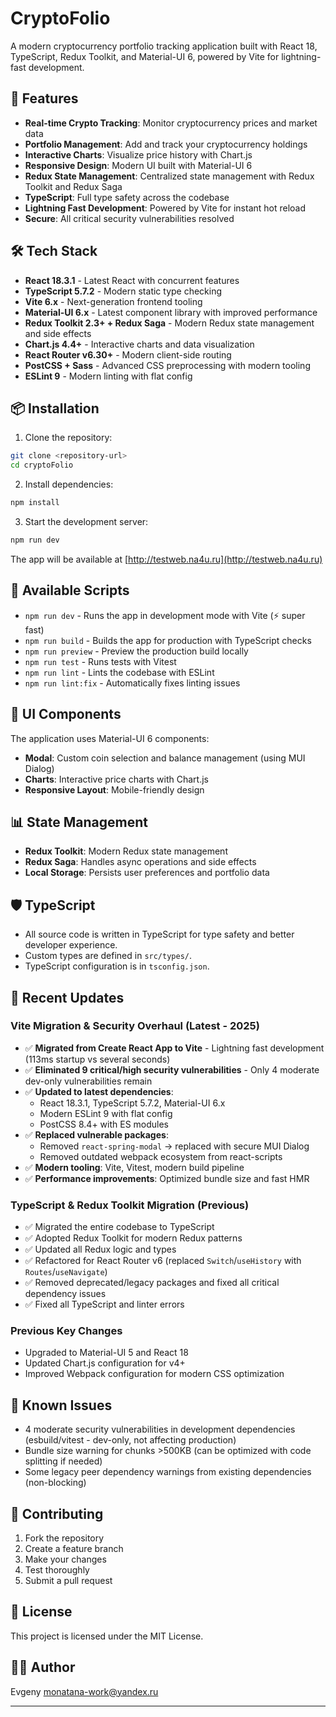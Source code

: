 # CryptoFolio

A modern cryptocurrency portfolio tracking application built with React 18, TypeScript, Redux Toolkit, and Material-UI 6, powered by Vite for lightning-fast development.

## 🚀 Features

- **Real-time Crypto Tracking**: Monitor cryptocurrency prices and market data
- **Portfolio Management**: Add and track your cryptocurrency holdings
- **Interactive Charts**: Visualize price history with Chart.js
- **Responsive Design**: Modern UI built with Material-UI 6
- **Redux State Management**: Centralized state management with Redux Toolkit and Redux Saga
- **TypeScript**: Full type safety across the codebase
- **Lightning Fast Development**: Powered by Vite for instant hot reload
- **Secure**: All critical security vulnerabilities resolved

## 🛠 Tech Stack

- **React 18.3.1** - Latest React with concurrent features
- **TypeScript 5.7.2** - Modern static type checking
- **Vite 6.x** - Next-generation frontend tooling
- **Material-UI 6.x** - Latest component library with improved performance
- **Redux Toolkit 2.3+ + Redux Saga** - Modern Redux state management and side effects
- **Chart.js 4.4+** - Interactive charts and data visualization
- **React Router v6.30+** - Modern client-side routing
- **PostCSS + Sass** - Advanced CSS preprocessing with modern tooling
- **ESLint 9** - Modern linting with flat config

## 📦 Installation

1. Clone the repository:
```bash
git clone <repository-url>
cd cryptoFolio
```

2. Install dependencies:
```bash
npm install
```

3. Start the development server:
```bash
npm run dev
```

The app will be available at [http://testweb.na4u.ru](http://testweb.na4u.ru)

## 🔧 Available Scripts

- `npm run dev` - Runs the app in development mode with Vite (⚡ super fast)
- `npm run build` - Builds the app for production with TypeScript checks
- `npm run preview` - Preview the production build locally
- `npm run test` - Runs tests with Vitest
- `npm run lint` - Lints the codebase with ESLint
- `npm run lint:fix` - Automatically fixes linting issues

## 🎨 UI Components

The application uses Material-UI 6 components:
- **Modal**: Custom coin selection and balance management (using MUI Dialog)
- **Charts**: Interactive price charts with Chart.js
- **Responsive Layout**: Mobile-friendly design

## 📊 State Management

- **Redux Toolkit**: Modern Redux state management
- **Redux Saga**: Handles async operations and side effects
- **Local Storage**: Persists user preferences and portfolio data

## 🛡️ TypeScript

- All source code is written in TypeScript for type safety and better developer experience.
- Custom types are defined in `src/types/`.
- TypeScript configuration is in `tsconfig.json`.

## 🔄 Recent Updates

### Vite Migration & Security Overhaul (Latest - 2025)
- ✅ **Migrated from Create React App to Vite** - Lightning fast development (113ms startup vs several seconds)
- ✅ **Eliminated 9 critical/high security vulnerabilities** - Only 4 moderate dev-only vulnerabilities remain
- ✅ **Updated to latest dependencies**:
  - React 18.3.1, TypeScript 5.7.2, Material-UI 6.x
  - Modern ESLint 9 with flat config
  - PostCSS 8.4+ with ES modules
- ✅ **Replaced vulnerable packages**:
  - Removed `react-spring-modal` → replaced with secure MUI Dialog
  - Removed outdated webpack ecosystem from react-scripts
- ✅ **Modern tooling**: Vite, Vitest, modern build pipeline
- ✅ **Performance improvements**: Optimized bundle size and fast HMR

### TypeScript & Redux Toolkit Migration (Previous)
- ✅ Migrated the entire codebase to TypeScript
- ✅ Adopted Redux Toolkit for modern Redux patterns
- ✅ Updated all Redux logic and types
- ✅ Refactored for React Router v6 (replaced `Switch`/`useHistory` with `Routes`/`useNavigate`)
- ✅ Removed deprecated/legacy packages and fixed all critical dependency issues
- ✅ Fixed all TypeScript and linter errors

### Previous Key Changes
- Upgraded to Material-UI 5 and React 18
- Updated Chart.js configuration for v4+
- Improved Webpack configuration for modern CSS optimization

## 🚨 Known Issues

- 4 moderate security vulnerabilities in development dependencies (esbuild/vitest - dev-only, not affecting production)
- Bundle size warning for chunks >500KB (can be optimized with code splitting if needed)
- Some legacy peer dependency warnings from existing dependencies (non-blocking)

## 🤝 Contributing

1. Fork the repository
2. Create a feature branch
3. Make your changes
4. Test thoroughly
5. Submit a pull request

## 📄 License

This project is licensed under the MIT License.

## 👨‍💻 Author

Evgeny <monatana-work@yandex.ru>

---
